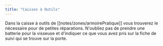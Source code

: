 ```yaml
---
title: "Caisses à Outils"
---
```


Dans la caisse à outils de [[notes/zones/armoirePratique]] vous trouverez le nécessaire pour de petites réparations. N'oubliez pas de prendre une batterie pour la visseuse et d'indiquer ce que vous avez pris sur la fiche de suivi qui se trouve sur la porte.